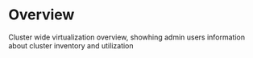 # Overview

Cluster wide virtualization overview, showhing admin users information about cluster inventory and utilization
